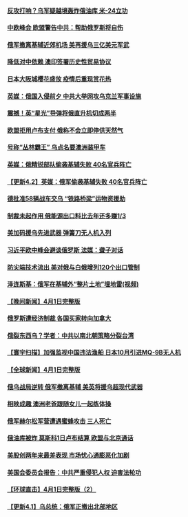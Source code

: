 #### [反攻打响？乌军疑越境轰炸俄油库 米-24立功](../pages/prog202/a103390222.md) 
#### [中欧峰会 欧盟警告中共：帮助俄罗斯将自伤](../pages/prog202/a103390207.md) 
#### [俄军撤离基辅近郊机场 美再援乌三亿美元军武](../pages/prog202/a103390203.md) 
#### [降低对中依赖  澳印签署历史性贸易协议](../pages/prog202/a103390199.md) 
#### [日本大阪城樱花盛放 疫情后重现赏花热](../pages/prog202/a103390149.md) 
#### [英媒：俄国入侵前夕 中共大举网攻乌克兰军事设施](../pages/prog202/a103390138.md) 
#### [震撼！英“星光”导弹将俄直升机切成两半](../pages/prog202/a103386522.md) 
#### [欧盟拒用卢布支付 俄称不会立即停供天然气](../pages/prog202/a103390079.md) 
#### [号称“丛林霸王” 乌点名要澳洲装甲车](../pages/prog202/a103390083.md) 
#### [英媒：俄精锐部队偷袭基辅失败 40名官兵阵亡](../pages/prog202/a103390040.md) 
#### [【更新4.2】英媒：俄军偷袭基辅失败 40名官兵阵亡](../pages/prog202/a103390009.md) 
#### [德批准58辆战车交乌 “铁路桥梁”运物资援助](../pages/prog202/a103390023.md) 
#### [制裁未起作用 俄能源出口料比去年还多赚1/3](../pages/prog202/a103390012.md) 
#### [美加码援乌先进武器 弹簧刀无人机入列](../pages/prog202/a103389995.md) 
#### [习近平欧中峰会避谈俄罗斯 法媒：聋子对话](../pages/prog202/a103389987.md) 
#### [防尖端技术流出 美对俄与白俄增列120个出口管制](../pages/prog202/a103389951.md) 
#### [泽连斯基：俄军在基辅外“整片土地”埋地雷(视频)](../pages/prog202/a103389923.md) 
#### [【晚间新闻】4月1日完整版](../pages/prog202/a103389792.md) 
#### [俄罗斯遭经济制裁 各国买家转向加拿大](../pages/prog202/a103389706.md) 
#### [俄裂东西乌？学者：中共以南北朝策略分裂台湾](../pages/prog202/a103389820.md) 
#### [【寰宇扫描】加强监视中国违法渔船 日本10月引进MQ-9B无人机](../pages/prog202/a103389827.md) 
#### [【全球新闻】4月1日完整版](../pages/prog202/a103389682.md) 
#### [俄乌战局逆转 俄军撤离基辅 美英将援乌超现代武器](../pages/prog202/a103389785.md) 
#### [相映成趣 澳洲老爸跟随女儿一起练体操](../pages/prog202/a103389651.md) 
#### [俄军赫尔松军营遭遇蜜蜂攻击 三人死亡](../pages/prog202/a103389205.md) 
#### [俄油库被炸 莫斯科1日卢布结算 欧盟与北京通话](../pages/prog202/a103389523.md) 
#### [美股创两年来最差表现 市场忧心通膨恶化加剧](../pages/prog202/a103389525.md) 
#### [美国会委员会报告：中共严重侵犯人权 迫害法轮功](../pages/prog202/a103389516.md) 
#### [【环球直击】4月1日完整版（2）](../pages/prog202/a103389487.md) 
#### [【更新4.1】乌总统：俄军正撤出北部地区](../pages/prog202/a103389071.md) 
